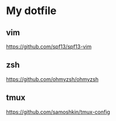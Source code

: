 # My dotfile

## vim

<https://github.com/spf13/spf13-vim>

## zsh

<https://github.com/ohmyzsh/ohmyzsh>

## tmux

<https://github.com/samoshkin/tmux-config>
